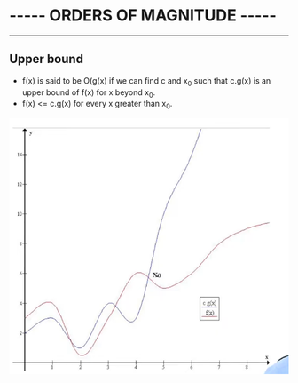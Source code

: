 # ----- ORDERS OF MAGNITUDE -----

***

## Upper bound

- f(x) is said to be O(g(x) if we can find c and x<sub>0</sub> such that c.g(x) is an upper bound of f(x) for x beyond x<sub>0</sub>.
- f(x) <= c.g(x) for every x greater than x<sub>0</sub>.

![myimage](./images/1.png)
